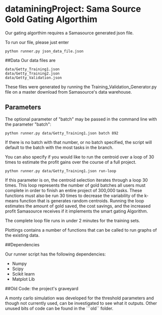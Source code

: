 dataminingProject: Sama Source Gold Gating Algorthim
=================
Our gating algorthim requires a Samasource generated json file.

To run our file, please just enter
```
python runner.py json_data_file.json
```
##Data
Our data files are
```
data/Getty_Training1.json
data/Getty_Training2.json
data/Getty_Validation.json
```
These files were generated by running the Training_Validation_Generator.py file on a master download from Samasource's data warehouse.

## Parameters

The optional parameter of "batch" may be passed in the command line with the parameter "batch":
```
python runner.py data/Getty_Training1.json batch 892
```
If there is no batch with that number, or no batch specified, the script will default to the batch with the most tasks in the branch.

You can also specify if you would like to run the centroid over a loop of 30 times to estimate the profit gains over the course of a full project.
```
python runner.py data/Getty_Training1.json run-loop
```
If this parameter is on, the centroid selection iterates through a loop 30 times.  This loop represents the number of gold batches all users must complete in order to finish an entire project of 300,000 tasks. These functions must also be run 30 times to decrease the variability of the k-means function that is generates random centroids.  Running the loop estimates the amount of gold saved, the cost savings, and the increased profit Samasource receives if it implements the smart gating Algorithm.  

The complete loop file runs in under 2 minutes for the training sets.

Plottings contains a number of functions that can be called to run graphs of the existing data.

##Dependencies

Our runner script has the following dependencies:
 - Numpy
 - Scipy
 - Scikit learn
 - Matplot Lib
 
##Old Code: the project's graveyard

A monty carlo simulation was developed for the threshold parameters and though not currently used, can be investigated to see what it outputs.
Other unused bits of code can be found in the ```old`` folder.

